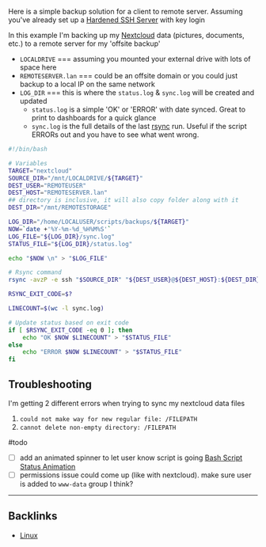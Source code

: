 
Here is a simple backup solution for a client to remote server. Assuming you've already set up a [Hardened SSH Server](📁developer/Linux/Hardened%20SSH%20Server.md) with key login

In this example I'm backing up my [Nextcloud](📁developer/Home%20Lab%20🏠/Nextcloud.md) data (pictures, documents, etc.) to a remote server for my 'offsite backup'

- `LOCALDRIVE` === assuming you mounted your external drive with lots of space here
- `REMOTESERVER.lan` === could be an offsite domain or you could just backup to a local IP on the same network
- `LOG_DIR` === this is where the `status.log` & `sync.log` will be created and updated
	- `status.log` is a simple 'OK' or 'ERROR' with date synced. Great to print to dashboards for a quick glance
	- `sync.log` is the full details of the last [rsync](📁developer/Linux/rsync.md) run. Useful if the script ERRORs out and you have to see what went wrong.

```bash
#!/bin/bash

# Variables
TARGET="nextcloud"
SOURCE_DIR="/mnt/LOCALDRIVE/${TARGET}"
DEST_USER="REMOTEUSER"
DEST_HOST="REMOTESERVER.lan"
## directory is inclusive, it will also copy folder along with it
DEST_DIR="/mnt/REMOTESTORAGE"

LOG_DIR="/home/LOCALUSER/scripts/backups/${TARGET}"
NOW=`date +'%Y-%m-%d_%H%M%S'`
LOG_FILE="${LOG_DIR}/sync.log" 
STATUS_FILE="${LOG_DIR}/status.log"

echo "$NOW \n" > "$LOG_FILE"

# Rsync command
rsync -avzP -e ssh "$SOURCE_DIR" "${DEST_USER}@${DEST_HOST}:${DEST_DIR}" >> "$LOG_FILE" 2>&1

RSYNC_EXIT_CODE=$?

LINECOUNT=$(wc -l sync.log)

# Update status based on exit code
if [ $RSYNC_EXIT_CODE -eq 0 ]; then
    echo "OK $NOW $LINECOUNT" > "$STATUS_FILE"
else
    echo "ERROR $NOW $LINECOUNT" > "$STATUS_FILE"
fi
```

## Troubleshooting

I'm getting 2 different errors when trying to sync my nextcloud data files
1. `could not make way for new regular file: /FILEPATH`
2. `cannot delete non-empty directory: /FILEPATH`

#todo 
- [ ] add an animated spinner to let user know script is going [Bash Script Status Animation](📁developer/Linux/Bash%20Script%20Status%20Animation.md) 
- [ ] permissions issue could come up (like with nextcloud). make sure user is added to `www-data` group I think?

---
## Backlinks
- [Linux](📁developer/Linux/Linux.md)